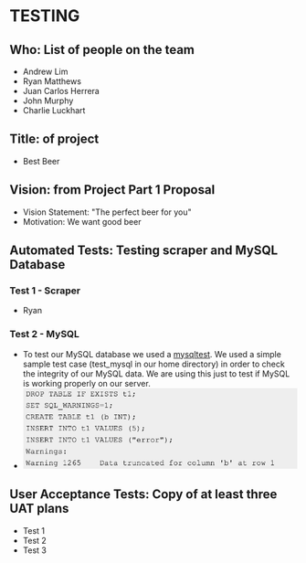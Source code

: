 TESTING
=======

Who: List of people on the team
-----------
* Andrew Lim
* Ryan Matthews
* Juan Carlos Herrera
* John Murphy
* Charlie Luckhart

Title: of project
-----------
* Best Beer

Vision: from Project Part 1 Proposal
-----------
* Vision Statement: "The perfect beer for you"
* Motivation: We want good beer

Automated Tests: Testing scraper and MySQL Database
-----------
### Test 1 - Scraper
* Ryan

### Test 2 - MySQL
* To test our MySQL database we used a [mysqltest](https://dev.mysql.com/doc/mysqltest/2.0/en/mysqltest.html). We used a simple sample test case (test_mysql in our home directory) in order to check the integrity of our MySQL data. We are using this just to test if MySQL is working properly on our server.
* ![MySQL Test Screenshot](mysql-test-results.png?raw=true)


User Acceptance Tests: Copy of at least three UAT plans
-----------
* Test 1
* Test 2
* Test 3
